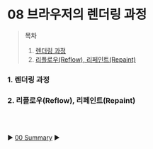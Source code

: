 # 08 브라우저의 렌더링 과정

> **목차**
>
> 1. [렌더링 과정](#1-렌더링-과정)
> 2. [리플로우(Reflow), 리페인트(Repaint)](#2-리플로우reflow-리페인트repaint)

### 1. 렌더링 과정

### 2. 리플로우(Reflow), 리페인트(Repaint)

<br/>  
<br/>

:arrow_forward: [00 Summary](./00%20Summary.md) :arrow_forward:
